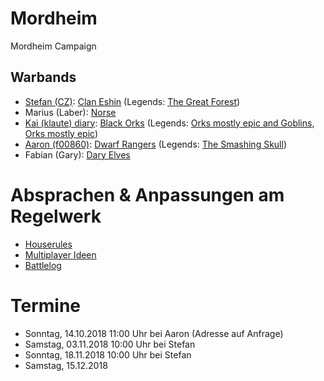 # Mordheim
Mordheim Campaign

## Warbands

* [Stefan (CZ)](/Stefan/Diary.md): [Clan Eshin](/Stefan/The%20Silent%20Death%20-%20Clan%20Eshin.md) (Legends: [The Great Forest](/Stefan/Archiv/Forest-Walkers.md))
* Marius (Laber): [Norse](/Marius/Norse%20pack)
* [Kai (klaute) diary](/kai/kai-orks_diary.md): [Black Orks](/kai/kai-warband.md) (Legends: [Orks mostly epic and Goblins](/kai/old/orks_1/kai-orks_mostly_epic_and_goblins.md), [Orks mostly epic](/kai/old/orks_2/kai-orks_mostly_epic.md))
* [Aaron (f00860)](/aaron-f00860/diary.md): [Dwarf Rangers](/aaron-f00860/warband-twilight-of-the-dead.md) (Legends: [The Smashing Skull](/aaron-f00860/warband-the-smashing-skull.md))
* Fabian (Gary): [Dary Elves](/Fabian/Dark%20Elves.md)

# Absprachen & Anpassungen am Regelwerk

* [Houserules](/Dokumente/Houserules.md)
* [Multiplayer Ideen](/Ideensammlung%20Multiplayer.md)
* [Battlelog](/Kampagnen%20Battle%20Log.md)

# Termine

* Sonntag, 14.10.2018 11:00 Uhr bei Aaron (Adresse auf Anfrage)
* Samstag, 03.11.2018 10:00 Uhr bei Stefan
* Sonntag, 18.11.2018 10:00 Uhr bei Stefan
* Samstag, 15.12.2018
